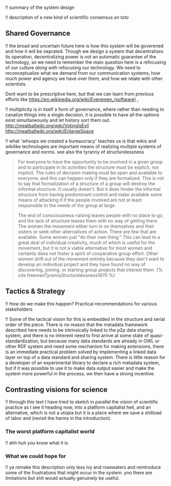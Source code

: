 !! summary of the system design

!! description of a new kind of scientific consensus *en toto*


## Shared Governance

!! the broad and uncertain future here is how this system will be goverened and how it will be oeprated. Though we design a system that decentralizes its operation, decentralizing power is not an automatic guarantee of the technology, so we need to remember the main question here is a refocusing of our culture *along with* refocusing our technology. We need to reconceptualize what we demand from our communication systems, how much power and agency we have over them, and how we relate with other scientists. 

Dont want to be prescriptive here, but that we can learn from previous efforts like  https://en.wikipedia.org/wiki/Evergreen_(software) , 

!! multiplicity is in itself a form of governance, where rather than needing to canalize things into a single decision, it is possible to have all the options exist simultaneously and let history sort them out. http://meatballwiki.org/wiki/VotingIsEvil  http://meatballwiki.org/wiki/EnlargeSpace

!! what 'whoops we created a bureaucracy' teaches us is that wikis and wikilike technologies are important means of realizing multiple systems of governance and norms. see also the tyranny of structurelessness

> For everyone to have the opportunity to be involved in a given group and to participate in its activities the structure must be explicit, not implicit. The rules of decision-making must be open and available to everyone, and this can happen only if they are formalized. This is not to say that formalization of a structure of a group will destroy the informal structure. It usually doesn't. But it does hinder the informal structure from having predominant control and make available some means of attacking it if the people involved are not at least responsible to the needs of the group at large.
>
> The end of consciousness-raising leaves people with no place to go, and the lack of structure leaves them with no way of getting there. The women the movement either turn in on themselves and their sisters or seek other alternatives of action. There are few that are available. Some women just "do their own thing." This can lead to a great deal of individual creativity, much of which is useful for the movement, but it is not a viable alternative for most women and certainly does not foster a spirit of cooperative group effort. Other women drift out of the movement entirely because they don't want to develop an individual project and they have found no way of discovering, joining, or starting group projects that interest them.  {% cite freemanTyrannyStucturelessness1970 %}

## Tactics & Strategy

!! How do we make this happen? Practical recommendations for various stakeholders

!! Some of the tactical vision for this is embedded in the structure and serial order of the piece. There is no reason that the metadata framework described here needs to be intrinsically linked to the p2p data sharing system, and there is no inherent need to first arrive at some state of quasi-standardization, but because many data standards are already in OWL or other RDF system and need some mechanism for making extensions, there is an immediate practical problem solved by implementing a linked data layer on top of a data standard and sharing system. There is little reason for a developer of an experimental library to declare a rich metadata system, but if it was possible to use it to make data output easier and make the system more powerful in the process, we then have a strong incentive.

## Contrasting visions for science

!! through this text I have tried to sketch in parallel the vision of scientific practice as I see it heading now, into a platform capitalist hell, and an alternative, which is not a utopia but it is a place where we save a shitload of labor and (revisit the harms in the introduction). 

### The worst platform capitalist world

!! ahh huh you know what it is

### What we could hope for

!! ya remake this description only less ivy and rosewaters and reintroduce some of the frustrations that might occur in the system. yno there are limitations but shit would actually genuinely be useful.
